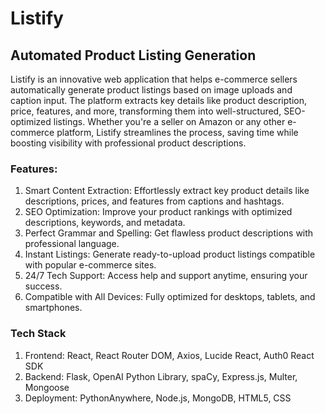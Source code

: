# Listify
## Automated Product Listing Generation
Listify is an innovative web application that helps e-commerce sellers automatically generate product listings based on image uploads and caption input. The platform extracts key details like product description, price, features, and more, transforming them into well-structured, SEO-optimized listings. Whether you're a seller on Amazon or any other e-commerce platform, Listify streamlines the process, saving time while boosting visibility with professional product descriptions.

### Features:
1. Smart Content Extraction: Effortlessly extract key product details like descriptions, prices, and features from captions and hashtags.
2. SEO Optimization: Improve your product rankings with optimized descriptions, keywords, and metadata.
3. Perfect Grammar and Spelling: Get flawless product descriptions with professional language.
4. Instant Listings: Generate ready-to-upload product listings compatible with popular e-commerce sites.
5. 24/7 Tech Support: Access help and support anytime, ensuring your success.
6. Compatible with All Devices: Fully optimized for desktops, tablets, and smartphones.
   
### Tech Stack
1. Frontend: React, React Router DOM, Axios, Lucide React, Auth0 React SDK
2. Backend: Flask, OpenAI Python Library, spaCy, Express.js, Multer, Mongoose
3. Deployment: PythonAnywhere, Node.js, MongoDB, HTML5, CSS
